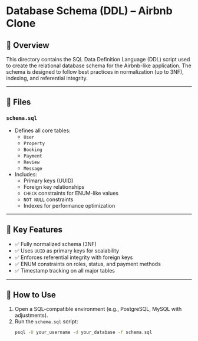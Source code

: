 # Database Schema (DDL) – Airbnb Clone

## 📄 Overview

This directory contains the SQL Data Definition Language (DDL) script used to create the relational database schema for the Airbnb-like application. The schema is designed to follow best practices in normalization (up to 3NF), indexing, and referential integrity.

---

## 📂 Files

### `schema.sql`

- Defines all core tables:
  - `User`
  - `Property`
  - `Booking`
  - `Payment`
  - `Review`
  - `Message`
- Includes:
  - Primary keys (UUID)
  - Foreign key relationships
  - `CHECK` constraints for ENUM-like values
  - `NOT NULL` constraints
  - Indexes for performance optimization

---

## 📌 Key Features

- ✅ Fully normalized schema (3NF)
- ✅ Uses `UUID` as primary keys for scalability
- ✅ Enforces referential integrity with foreign keys
- ✅ ENUM constraints on roles, status, and payment methods
- ✅ Timestamp tracking on all major tables

---

## 🚀 How to Use

1. Open a SQL-compatible environment (e.g., PostgreSQL, MySQL with adjustments).
2. Run the `schema.sql` script:
   ```bash
   psql -U your_username -d your_database -f schema.sql

